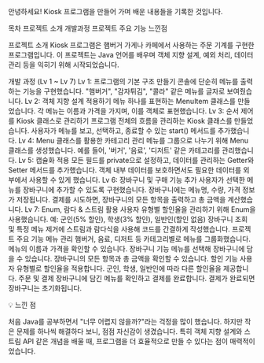 안녕하세요!  Kiosk 프로그램을 만들어 가며 배운 내용들을 기록한 것입니다. 

 

목차
프로젝트 소개
개발과정
프로젝트 주요 기능
느낀점

프로젝트 소개
Kiosk 프로그램은 햄버거 가게나 카페에서 사용하는 주문 기계를 구현한 프로그램입니다.
이 프로젝트는 Java 언어를 배우며 객체 지향 설계, 예외 처리, 데이터 관리 등을 익히기 위해 시작되었습니다.

 

개발 과정 (Lv 1 ~ Lv 7)
Lv 1: 프로그램의 기본 구조 만들기
콘솔에 단순히 메뉴를 출력하는 기능을 구현했습니다.
"햄버거", "감자튀김", "콜라" 같은 메뉴를 글자로 보여줬습니다.
Lv 2: 객체 지향 설계 적용하기
메뉴 하나를 표현하는 MenuItem 클래스를 만들었습니다.
각 메뉴는 이름과 가격을 가지며, 이를 객체로 표현했습니다.
Lv 3: 순서 제어를 Kiosk 클래스로 관리하기
프로그램 전체의 흐름을 관리하는 Kiosk 클래스를 만들었습니다.
사용자가 메뉴를 보고, 선택하고, 종료할 수 있는 start() 메서드를 추가했습니다.
Lv 4: Menu 클래스를 활용한 카테고리 관리
메뉴를 그룹으로 나누기 위해 Menu 클래스를 생성했습니다.
예를 들어, '버거', '음료', '디저트' 같은 카테고리를 관리했습니다.
Lv 5: 캡슐화 적용
모든 필드를 private으로 설정하고, 데이터를 관리하는 Getter와 Setter 메서드를 추가했습니다.
객체 내부 데이터를 보호하면서도 필요한 데이터를 외부에서 사용할 수 있게 했습니다.
Lv 6: 장바구니 및 구매 기능 추가
사용자가 선택한 메뉴를 장바구니에 추가할 수 있도록 구현했습니다.
장바구니에는 메뉴명, 수량, 가격 정보가 저장됩니다.
결제를 시도하면, 장바구니의 모든 항목을 출력하고 총 금액을 계산했습니다.
Lv 7: Enum, 람다 & 스트림 활용
사용자 유형별 할인율을 관리하기 위해 Enum을 사용했습니다.
예: 군인(5% 할인), 학생(3% 할인), 일반인(할인 없음)
장바구니 조회 및 특정 메뉴 제거에 스트림과 람다식을 사용해 코드를 간결하게 작성했습니다.
프로젝트 주요 기능
메뉴 관리
햄버거, 음료, 디저트 등 카테고리별로 메뉴를 그룹화했습니다.
메뉴의 이름과 가격을 확인할 수 있습니다.
장바구니 기능
메뉴를 선택해 장바구니에 담을 수 있습니다.
장바구니의 모든 항목과 총 금액을 확인할 수 있습니다.
할인 기능
사용자 유형별로 할인율을 적용합니다.
군인, 학생, 일반인에 따라 다른 할인율을 제공합니다.
주문 및 결제
장바구니에 담긴 메뉴를 확인하고 결제를 완료합니다.
결제가 완료되면 장바구니는 초기화됩니다.
 

💡 느낀 점

처음 Java를 공부하면서 "너무 어렵지 않을까?"라는 걱정을 많이 했습니다. 
하지만 작은 문제를 하나씩 해결하다 보니, 점점 자신감이 생겼습니다. 
특히 객체 지향 설계와 스트림 API 같은 개념을 배울 때, 프로그램을 더 효율적으로 만들 수 있다는 점이 매력적이었습니다.


